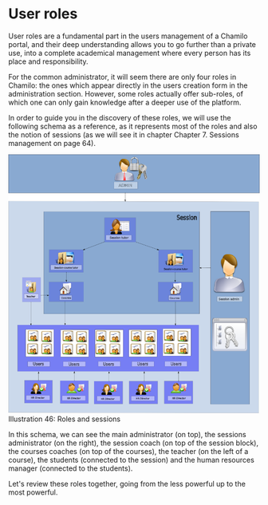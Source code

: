 # User roles

User roles are a fundamental part in the users management of a Chamilo portal, and their deep understanding allows you to go further than a private use, into a complete academical management where every person has its place and responsibility.

For the common administrator, it will seem there are only four roles in Chamilo: the ones which appear directly in the users creation form in the administration section. However, some roles actually offer sub-roles, of which one can only gain knowledge after a deeper use of the platform.

In order to guide you in the discovery of these roles, we will use the following schema as a reference, as it represents most of the roles and also the notion of sessions \(as we will see it in chapter Chapter 7. Sessions management on page 64\).

![](../../../.gitbook/assets/graficos80%20%285%29.png)Illustration 46: Roles and sessions

In this schema, we can see the main administrator \(on top\), the sessions administrator \(on the right\), the session coach \(on top of the session block\), the courses coaches \(on top of the courses\), the teacher \(on the left of a course\), the students \(connected to the session\) and the human resources manager \(connected to the students\).

Let's review these roles together, going from the less powerful up to the most powerful.

